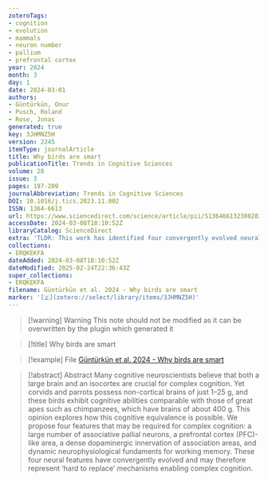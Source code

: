 ```yaml
---
zoteroTags:
- cognition
- evolution
- mammals
- neuron number
- pallium
- prefrontal cortex
year: 2024
month: 3
day: 1
date: 2024-03-01
authors:
- Güntürkün, Onur
- Pusch, Roland
- Rose, Jonas
generated: true
key: 3JHMNZ5H
version: 2245
itemType: journalArticle
title: Why birds are smart
publicationTitle: Trends in Cognitive Sciences
volume: 28
issue: 3
pages: 197-209
journalAbbreviation: Trends in Cognitive Sciences
DOI: 10.1016/j.tics.2023.11.002
ISSN: 1364-6613
url: https://www.sciencedirect.com/science/article/pii/S1364661323002814
accessDate: 2024-03-08T18:10:52Z
libraryCatalog: ScienceDirect
extra: 'TLDR: This work has identified four convergently evolved neural features of smart birds and mammals: many associative pallial neurons, a pallial area that overtakes functions of the mammalian prefrontal cortex, dense dopaminergic innervation of associative pallial areas, and flexible neural fundaments of working memory.'
collections:
- ERQKEKFA
dateAdded: 2024-03-08T18:10:52Z
dateModified: 2025-02-24T22:36:43Z
super_collections:
- ERQKEKFA
filename: Güntürkün et al. 2024 - Why birds are smart
marker: '[🇿](zotero://select/library/items/3JHMNZ5H)'
---
```



 > 
 > \[!warning\] Warning
 > This note should not be modified as it can be overwritten by the plugin which generated it

 > 
 > \[!title\] Why birds are smart

 > 
 > \[!example\] File
 > [Güntürkün et al. 2024 - Why birds are smart](Güntürkün%20et%20al.%202024%20-%20Why%20birds%20are%20smart.pdf)

 > 
 > \[!abstract\] Abstract
 > Many cognitive neuroscientists believe that both a large brain and an isocortex are crucial for complex cognition. Yet corvids and parrots possess non-cortical brains of just 1–25 g, and these birds exhibit cognitive abilities comparable with those of great apes such as chimpanzees, which have brains of about 400 g. This opinion explores how this cognitive equivalence is possible. We propose four features that may be required for complex cognition: a large number of associative pallial neurons, a prefrontal cortex (PFC)-like area, a dense dopaminergic innervation of association areas, and dynamic neurophysiological fundaments for working memory. These four neural features have convergently evolved and may therefore represent ‘hard to replace’ mechanisms enabling complex cognition.
